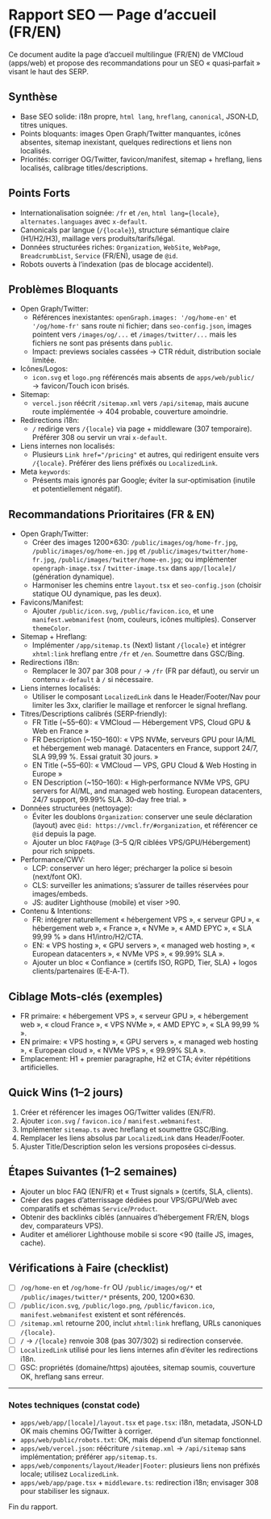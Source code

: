 # Rapport SEO — Page d’accueil (FR/EN)

Ce document audite la page d’accueil multilingue (FR/EN) de VMCloud (apps/web) et propose des recommandations pour un SEO « quasi‑parfait » visant le haut des SERP.

## Synthèse

- Base SEO solide: i18n propre, `html lang`, `hreflang`, `canonical`, JSON‑LD, titres uniques.
- Points bloquants: images Open Graph/Twitter manquantes, icônes absentes, sitemap inexistant, quelques redirections et liens non localisés.
- Priorités: corriger OG/Twitter, favicon/manifest, sitemap + hreflang, liens localisés, calibrage titles/descriptions.

## Points Forts

- Internationalisation soignée: `/fr` et `/en`, `html lang={locale}`, `alternates.languages` avec `x-default`.
- Canonicals par langue (`/{locale}`), structure sémantique claire (H1/H2/H3), maillage vers produits/tarifs/légal.
- Données structurées riches: `Organization`, `WebSite`, `WebPage`, `BreadcrumbList`, `Service` (FR/EN), usage de `@id`.
- Robots ouverts à l’indexation (pas de blocage accidentel).

## Problèmes Bloquants

- Open Graph/Twitter:
  - Références inexistantes: `openGraph.images: '/og/home-en'` et `'/og/home-fr'` sans route ni fichier; dans `seo-config.json`, images pointent vers `/images/og/...` et `/images/twitter/...` mais les fichiers ne sont pas présents dans `public`.
  - Impact: previews sociales cassées → CTR réduit, distribution sociale limitée.
- Icônes/Logos:
  - `icon.svg` et `logo.png` référencés mais absents de `apps/web/public/` → favicon/Touch icon brisés.
- Sitemap:
  - `vercel.json` réécrit `/sitemap.xml` vers `/api/sitemap`, mais aucune route implémentée → 404 probable, couverture amoindrie.
- Redirections i18n:
  - `/` redirige vers `/{locale}` via page + middleware (307 temporaire). Préférer 308 ou servir un vrai `x-default`.
- Liens internes non localisés:
  - Plusieurs `Link href="/pricing"` et autres, qui redirigent ensuite vers `/{locale}`. Préférer des liens préfixés ou `LocalizedLink`.
- Meta `keywords`:
  - Présents mais ignorés par Google; éviter la sur‑optimisation (inutile et potentiellement négatif).

## Recommandations Prioritaires (FR & EN)

- Open Graph/Twitter:
  - Créer des images 1200×630: `/public/images/og/home-fr.jpg`, `/public/images/og/home-en.jpg` et `/public/images/twitter/home-fr.jpg`, `/public/images/twitter/home-en.jpg`; ou implémenter `opengraph-image.tsx` / `twitter-image.tsx` dans `app/[locale]/` (génération dynamique).
  - Harmoniser les chemins entre `layout.tsx` et `seo-config.json` (choisir statique OU dynamique, pas les deux).
- Favicons/Manifest:
  - Ajouter `/public/icon.svg`, `/public/favicon.ico`, et une `manifest.webmanifest` (nom, couleurs, icônes multiples). Conserver `themeColor`.
- Sitemap + Hreflang:
  - Implémenter `/app/sitemap.ts` (Next) listant `/{locale}` et intégrer `xhtml:link` hreflang entre `/fr` et `/en`. Soumettre dans GSC/Bing.
- Redirections i18n:
  - Remplacer le 307 par 308 pour `/` → `/fr` (FR par défaut), ou servir un contenu `x-default` à `/` si nécessaire.
- Liens internes localisés:
  - Utiliser le composant `LocalizedLink` dans le Header/Footer/Nav pour limiter les 3xx, clarifier le maillage et renforcer le signal hreflang.
- Titres/Descriptions calibrés (SERP‑friendly):
  - FR Title (~55–60): « VMCloud — Hébergement VPS, Cloud GPU & Web en France »
  - FR Description (~150–160): « VPS NVMe, serveurs GPU pour IA/ML et hébergement web managé. Datacenters en France, support 24/7, SLA 99,99 %. Essai gratuit 30 jours. »
  - EN Title (~55–60): « VMCloud — VPS, GPU Cloud & Web Hosting in Europe »
  - EN Description (~150–160): « High‑performance NVMe VPS, GPU servers for AI/ML, and managed web hosting. European datacenters, 24/7 support, 99.99% SLA. 30‑day free trial. »
- Données structurées (nettoyage):
  - Éviter les doublons `Organization`: conserver une seule déclaration (layout) avec `@id: https://vmcl.fr/#organization`, et référencer ce `@id` depuis la page.
  - Ajouter un bloc `FAQPage` (3–5 Q/R ciblées VPS/GPU/Hébergement) pour rich snippets.
- Performance/CWV:
  - LCP: conserver un hero léger; précharger la police si besoin (next/font OK).
  - CLS: surveiller les animations; s’assurer de tailles réservées pour images/embeds.
  - JS: auditer Lighthouse (mobile) et viser >90.
- Contenu & Intentions:
  - FR: intégrer naturellement « hébergement VPS », « serveur GPU », « hébergement web », « France », « NVMe », « AMD EPYC », « SLA 99,99 % » dans H1/intro/H2/CTA.
  - EN: « VPS hosting », « GPU servers », « managed web hosting », « European datacenters », « NVMe VPS », « 99.99% SLA ».
  - Ajouter un bloc « Confiance » (certifs ISO, RGPD, Tier, SLA) + logos clients/partenaires (E‑E‑A‑T).

## Ciblage Mots‑clés (exemples)

- FR primaire: « hébergement VPS », « serveur GPU », « hébergement web », « cloud France », « VPS NVMe », « AMD EPYC », « SLA 99,99 % ».
- EN primaire: « VPS hosting », « GPU servers », « managed web hosting », « European cloud », « NVMe VPS », « 99.99% SLA ».
- Emplacement: H1 + premier paragraphe, H2 et CTA; éviter répétitions artificielles.

## Quick Wins (1–2 jours)

1) Créer et référencer les images OG/Twitter valides (EN/FR).
2) Ajouter `icon.svg` / `favicon.ico` / `manifest.webmanifest`.
3) Implémenter `sitemap.ts` avec hreflang et soumettre GSC/Bing.
4) Remplacer les liens absolus par `LocalizedLink` dans Header/Footer.
5) Ajuster Title/Description selon les versions proposées ci‑dessus.

## Étapes Suivantes (1–2 semaines)

- Ajouter un bloc FAQ (EN/FR) et « Trust signals » (certifs, SLA, clients).
- Créer des pages d’atterrissage dédiées pour VPS/GPU/Web avec comparatifs et schémas `Service`/`Product`.
- Obtenir des backlinks ciblés (annuaires d’hébergement FR/EN, blogs dev, comparateurs VPS).
- Auditer et améliorer Lighthouse mobile si score <90 (taille JS, images, cache).

## Vérifications à Faire (checklist)

- [ ] `/og/home-en` et `/og/home-fr` OU `/public/images/og/*` et `/public/images/twitter/*` présents, 200, 1200×630.
- [ ] `/public/icon.svg`, `/public/logo.png`, `/public/favicon.ico`, `manifest.webmanifest` existent et sont référencés.
- [ ] `/sitemap.xml` retourne 200, inclut `xhtml:link` hreflang, URLs canoniques `/{locale}`.
- [ ] `/` → `/{locale}` renvoie 308 (pas 307/302) si redirection conservée.
- [ ] `LocalizedLink` utilisé pour les liens internes afin d’éviter les redirections i18n.
- [ ] GSC: propriétés (domaine/https) ajoutées, sitemap soumis, couverture OK, hreflang sans erreur.

---

### Notes techniques (constat code)

- `apps/web/app/[locale]/layout.tsx` et `page.tsx`: i18n, metadata, JSON‑LD OK mais chemins OG/Twitter à corriger.
- `apps/web/public/robots.txt`: OK, mais dépend d’un sitemap fonctionnel.
- `apps/web/vercel.json`: réécriture `/sitemap.xml` → `/api/sitemap` sans implémentation; préférer `app/sitemap.ts`.
- `apps/web/components/layout/Header|Footer`: plusieurs liens non préfixés locale; utilisez `LocalizedLink`.
- `apps/web/app/page.tsx` + `middleware.ts`: redirection i18n; envisager 308 pour stabiliser les signaux.

Fin du rapport.


